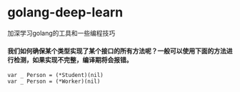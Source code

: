 # golang-deep-learn
加深学习golang的工具和一些编程技巧

#### 我们如何确保某个类型实现了某个接口的所有方法呢？一般可以使用下面的方法进行检测，如果实现不完整，编译期将会报错。
    var _ Person = (*Student)(nil)
    var _ Person = (*Worker)(nil)
